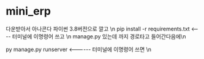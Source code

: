 # mini_erp



다운받아서 아나콘다 파이썬 3.8버전으로 깔고 \n
pip install -r requirements.txt     <---- 터미널에 이명령어 쓰고 \n
manage.py 있는데 까지 경로타고 들어간다음에\n

py manage.py runserver    <------ 터미널에 이명령어 쓰면 \n
